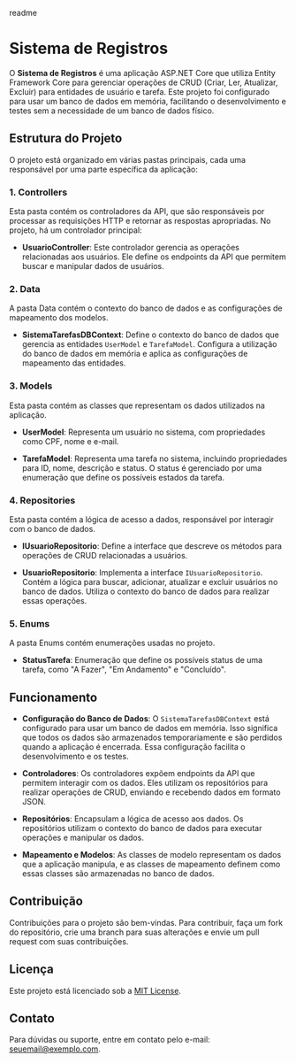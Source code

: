 readme
# Sistema de Registros

O **Sistema de Registros** é uma aplicação ASP.NET Core que utiliza Entity Framework Core para gerenciar operações de CRUD (Criar, Ler, Atualizar, Excluir) para entidades de usuário e tarefa. Este projeto foi configurado para usar um banco de dados em memória, facilitando o desenvolvimento e testes sem a necessidade de um banco de dados físico.

## Estrutura do Projeto

O projeto está organizado em várias pastas principais, cada uma responsável por uma parte específica da aplicação:

### 1. Controllers

Esta pasta contém os controladores da API, que são responsáveis por processar as requisições HTTP e retornar as respostas apropriadas. No projeto, há um controlador principal:

- **UsuarioController**: Este controlador gerencia as operações relacionadas aos usuários. Ele define os endpoints da API que permitem buscar e manipular dados de usuários.

### 2. Data

A pasta Data contém o contexto do banco de dados e as configurações de mapeamento dos modelos. 

- **SistemaTarefasDBContext**: Define o contexto do banco de dados que gerencia as entidades `UserModel` e `TarefaModel`. Configura a utilização do banco de dados em memória e aplica as configurações de mapeamento das entidades.

### 3. Models

Esta pasta contém as classes que representam os dados utilizados na aplicação.

- **UserModel**: Representa um usuário no sistema, com propriedades como CPF, nome e e-mail.

- **TarefaModel**: Representa uma tarefa no sistema, incluindo propriedades para ID, nome, descrição e status. O status é gerenciado por uma enumeração que define os possíveis estados da tarefa.

### 4. Repositories

Esta pasta contém a lógica de acesso a dados, responsável por interagir com o banco de dados.

- **IUsuarioRepositorio**: Define a interface que descreve os métodos para operações de CRUD relacionadas a usuários.

- **UsuarioRepositorio**: Implementa a interface `IUsuarioRepositorio`. Contém a lógica para buscar, adicionar, atualizar e excluir usuários no banco de dados. Utiliza o contexto do banco de dados para realizar essas operações.

### 5. Enums

A pasta Enums contém enumerações usadas no projeto.

- **StatusTarefa**: Enumeração que define os possíveis status de uma tarefa, como "A Fazer", "Em Andamento" e "Concluído".

## Funcionamento

- **Configuração do Banco de Dados**: O `SistemaTarefasDBContext` está configurado para usar um banco de dados em memória. Isso significa que todos os dados são armazenados temporariamente e são perdidos quando a aplicação é encerrada. Essa configuração facilita o desenvolvimento e os testes.

- **Controladores**: Os controladores expõem endpoints da API que permitem interagir com os dados. Eles utilizam os repositórios para realizar operações de CRUD, enviando e recebendo dados em formato JSON.

- **Repositórios**: Encapsulam a lógica de acesso aos dados. Os repositórios utilizam o contexto do banco de dados para executar operações e manipular os dados.

- **Mapeamento e Modelos**: As classes de modelo representam os dados que a aplicação manipula, e as classes de mapeamento definem como essas classes são armazenadas no banco de dados.

## Contribuição

Contribuições para o projeto são bem-vindas. Para contribuir, faça um fork do repositório, crie uma branch para suas alterações e envie um pull request com suas contribuições.

## Licença

Este projeto está licenciado sob a [MIT License](LICENSE).

## Contato

Para dúvidas ou suporte, entre em contato pelo e-mail: [seuemail@exemplo.com](mailto:seuemail@exemplo.com).
